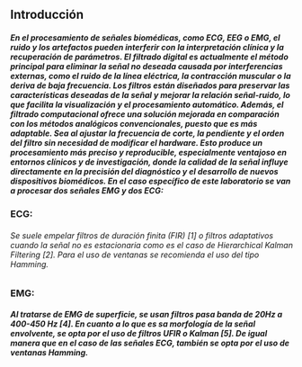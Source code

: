 ## Introducción 
##### En el procesamiento de señales biomédicas, como ECG, EEG o EMG, el ruido y los artefactos pueden interferir con la interpretación clínica y la recuperación de parámetros. El filtrado digital es actualmente el método principal para eliminar la señal no deseada causada por interferencias externas, como el ruido de la línea eléctrica, la contracción muscular o la deriva de baja frecuencia. Los filtros están diseñados para preservar las características deseadas de la señal y mejorar la relación señal-ruido, lo que facilita la visualización y el procesamiento automático. Además, el filtrado computacional ofrece una solución mejorada en comparación con los métodos analógicos convencionales, puesto que es más adaptable. Sea al ajustar la frecuencia de corte, la pendiente y el orden del filtro sin necesidad de modificar el hardware. Esto produce un procesamiento más preciso y reproducible, especialmente ventajoso en entornos clínicos y de investigación, donde la calidad de la señal influye directamente en la precisión del diagnóstico y el desarrollo de nuevos dispositivos biomédicos. En el caso específico de este laboratorio se van a procesar dos señales EMG y dos ECG:


### ECG:
###### Se suele empelar filtros de duración finita (FIR) [1] o filtros adaptativos cuando la señal no es estacionaria como es el caso de Hierarchical Kalman Filtering [2]. Para el uso de ventanas se recomienda el uso del tipo Hamming.

### EMG: 
##### Al tratarse de EMG de superficie, se usan filtros pasa banda de 20Hz a 400-450 Hz [4]. En cuanto a lo que es sa morfología de la señal envolvente, se opta por el uso de filtros UFIR o Kalman [5]. De igual manera que en el caso de las señales ECG, también se opta por el uso de ventanas Hamming.
